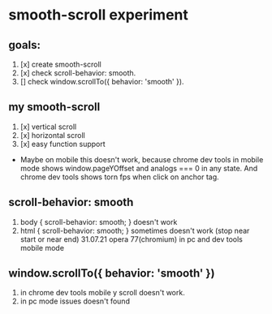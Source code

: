 # smooth-scroll experiment

## goals:
1. [x] create smooth-scroll
2. [x] check scroll-behavior: smooth.
3. [] check window.scrollTo({ behavior: 'smooth' }).

## my smooth-scroll
1. [x] vertical scroll
2. [x] horizontal scroll
3. [x] easy function support
* Maybe on mobile this doesn't work, because chrome dev tools in mobile mode shows window.pageYOffset and analogs === 0 in any state. And chrome dev tools shows torn fps when click on anchor tag.

## scroll-behavior: smooth
1. body { scroll-behavior: smooth; } doesn't work
2. html { scroll-behavior: smooth; } sometimes doesn't work (stop near start or near end) 31.07.21 opera 77(chromium) in pc and dev tools mobile mode

## window.scrollTo({ behavior: 'smooth' })
1. in chrome dev tools mobile y scroll doesn't work.
2. in pc mode issues doesn't found